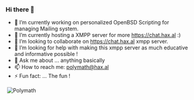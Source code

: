 ### Hi there 👋

- 🔭 I’m currently working on personalized OpenBSD Scripting for managing Mailing system.
- 🌱 I’m currently hosting a XMPP server for more https://chat.hax.al :)
- 👯 I’m looking to collaborate on https://chat.hax.al xmpp server.
- 🤔 I’m looking for help with making this xmpp server as much educative and informative possible !
- 💬 Ask me about ... anything basically
- 📫 How to reach me: polymath@hax.al
- ⚡ Fun fact: ... The fun !

<p>&nbsp;<img align="center" src="https://github-readme-stats.zohan.tech/api?username=hedho&show_icons=true&locale=en&theme=tokyonight" alt="Polymath" /></p>
